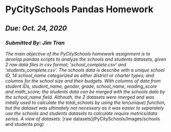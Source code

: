 # PyCitySchools Pandas Homework
## _Due: Oct. 24, 2020_
### _Submitted By: Jim Tran_

*The main objective of the PyCitySchools homework assignment is to develop pandas scripts to analyze the schools and students datasets, given 2 raw data files in csv format; 'school_complete.csv' and 'students_complete.csv'.  The schools data is describe with a unique school ID, 14 school_name categorized as either district or charter types; and columns for the school size and their budgets.  With columns of data from student IDs, student_name, gender, grade, school_name, reading_score and math_score; the students data can be merged with the schools data by the school_name field.  Althouth, the 2 datasets were imerged and was initally used to calculate the total_schools by using the len(unique) function, but the dataset was ultimately not necessary as it was easier to separately use the schools and students datasets to calculate require metrics/data series.  A view of datasets:*
[raw datasets](PyCitySchools/Images/schools and students.png)
